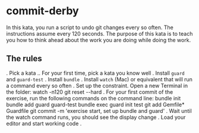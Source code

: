 # commit-derby

In this kata, you run a script to undo git changes every so often. The instructions assume every 120 seconds.
The purpose of this kata is to teach you how to think ahead about the work you are doing while doing the work.

## The rules

. Pick a kata
.. For your first time, pick a kata you know well
. Install `guard` and `guard-test`
. Install `bundle`
. Install `watch` (Mac) or equivalent that will run a command every so often
. Set up the constraint. Open a new Terminal in the folder:
    watch -n120 git reset --hard
. For your first commit of the exercise, run the following commands on the command line:
    bundle init
    bundle add guard guard-test
    bundle exec guard init test
    git add Gemfile* Guardfile
    git commit -m 'exercise start, set up bundle and guard'
. Wait until the watch command runs, you should see the display change
. Load your editor and start working
    code .
